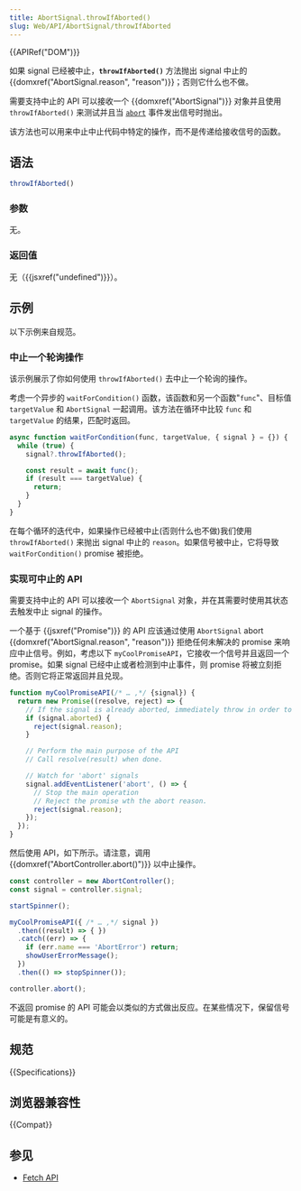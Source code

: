 ```yaml
---
title: AbortSignal.throwIfAborted()
slug: Web/API/AbortSignal/throwIfAborted
---
```

{{APIRef("DOM")}}

如果 signal 已经被中止，**`throwIfAborted()`** 方法抛出 signal 中止的 {{domxref("AbortSignal.reason", "reason")}}；否则它什么也不做。

需要支持中止的 API 可以接收一个 {{domxref("AbortSignal")}} 对象并且使用 `throwIfAborted()` 来测试并且当 [`abort`](/zh-CN/docs/Web/API/AbortSignal/abort_event) 事件发出信号时抛出。

该方法也可以用来中止中止代码中特定的操作，而不是传递给接收信号的函数。

## 语法

```js
throwIfAborted()
```

### 参数

无。

### 返回值

无（{{jsxref("undefined")}}）。

## 示例

以下示例来自规范。

### 中止一个轮询操作

该示例展示了你如何使用 `throwIfAborted()` 去中止一个轮询的操作。

考虑一个异步的 `waitForCondition()` 函数，该函数和另一个函数"`func`"、目标值 `targetValue` 和 `AbortSignal` 一起调用。该方法在循环中比较 `func` 和 `targetValue` 的结果，匹配时返回。

```js
async function waitForCondition(func, targetValue, { signal } = {}) {
  while (true) {
    signal?.throwIfAborted();

    const result = await func();
    if (result === targetValue) {
      return;
    }
  }
}
```

在每个循环的迭代中，如果操作已经被中止(否则什么也不做)我们使用 `throwIfAborted()` 来抛出 signal 中止的 `reason`。如果信号被中止，它将导致 `waitForCondition()` promise 被拒绝。

### 实现可中止的 API

需要支持中止的 API 可以接收一个 `AbortSignal` 对象，并在其需要时使用其状态去触发中止 signal 的操作。

一个基于 {{jsxref("Promise")}} 的 API 应该通过使用 `AbortSignal` abort {{domxref("AbortSignal.reason", "reason")}} 拒绝任何未解决的 promise 来响应中止信号。例如，考虑以下 `myCoolPromiseAPI`，它接收一个信号并且返回一个 promise。如果 signal 已经中止或者检测到中止事件，则 promise 将被立刻拒绝。否则它将正常返回并且兑现。

```js
function myCoolPromiseAPI(/* … ,*/ {signal}) {
  return new Promise((resolve, reject) => {
    // If the signal is already aborted, immediately throw in order to reject the promise.
    if (signal.aborted) {
      reject(signal.reason);
    }

    // Perform the main purpose of the API
    // Call resolve(result) when done.

    // Watch for 'abort' signals
    signal.addEventListener('abort', () => {
      // Stop the main operation
      // Reject the promise wth the abort reason.
      reject(signal.reason);
    });
  });
}
```

然后使用 API，如下所示。请注意，调用 {{domxref("AbortController.abort()")}} 以中止操作。

```js
const controller = new AbortController();
const signal = controller.signal;

startSpinner();

myCoolPromiseAPI({ /* … ,*/ signal })
  .then((result) => { })
  .catch((err) => {
    if (err.name === 'AbortError') return;
    showUserErrorMessage();
  })
  .then(() => stopSpinner());

controller.abort();
```

不返回 promise 的 API 可能会以类似的方式做出反应。在某些情况下，保留信号可能是有意义的。

## 规范

{{Specifications}}

## 浏览器兼容性

{{Compat}}

## 参见

- [Fetch API](/zh-CN/docs/Web/API/Fetch_API)

